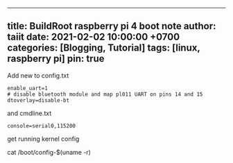 
---
title: BuildRoot raspberry pi 4 boot note
author: taiit
date: 2021-02-02 10:00:00 +0700
categories: [Blogging, Tutorial]
tags: [linux, raspberry pi]
pin: true
---

Add new to config.txt
```
enable_uart=1
# disable bluetooth module and map pl011 UART on pins 14 and 15
dtoverlay=disable-bt
```
and cmdline.txt
```
console=serial0,115200
```

get running kernel config

cat /boot/config-$(uname -r)
